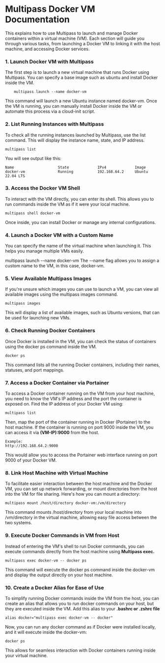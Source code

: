  # Multipass Docker VM Documentation
This explains how to use Multipass to launch and manage Docker containers within a virtual machine (VM). Each section will guide you through various tasks, from launching a Docker VM to linking it with the host machine, and accessing Docker services.

 ### 1. Launch Docker VM with Multipass
The first step is to launch a new virtual machine that runs Docker using Multipass. You can specify a base image such as ubuntu and install Docker inside the VM.
```
    multipass launch --name docker-vm
```
This command will launch a new Ubuntu instance named docker-vm. Once the VM is running, you can manually install Docker inside the VM or automate this process via a cloud-init script.

### 2. List Running Instances with Multipass
To check all the running instances launched by Multipass, use the list command. This will display the instance name, state, and IP address.
```
multipass list
```
You will see output like this:
```
Name                    State             IPv4             Image
docker-vm               Running           192.168.64.2     Ubuntu 22.04 LTS 
```
### 3. Access the Docker VM Shell
To interact with the VM directly, you can enter its shell. This allows you to run commands inside the VM as if it were your local machine.
```
multipass shell docker-vm
```
Once inside, you can install Docker or manage any internal configurations.

### 4. Launch a Docker VM with a Custom Name
You can specify the name of the virtual machine when launching it. This helps you manage multiple VMs easily.

multipass launch --name docker-vm
The --name flag allows you to assign a custom name to the VM, in this case, docker-vm.

### 5. View Available Multipass Images
If you're unsure which images you can use to launch a VM, you can view all available images using the multipass images command.
```
multipass images
```
This will display a list of available images, such as Ubuntu versions, that can be used for launching new VMs.

### 6. Check Running Docker Containers
Once Docker is installed in the VM, you can check the status of containers using the docker ps command inside the VM.
```
docker ps
```
This command lists all the running Docker containers, including their names, statuses, and port mappings.

### 7. Access a Docker Container via Portainer
To access a Docker container running on the VM from your host machine, you need to know the VM's IP address and the port the container is exposed on.
Find the IP address of your Docker VM using:
```
multipass list
```
Then, map the port of the container running in Docker (Portainer) to the host machine. If the container is running on port 9000 inside the VM, you can access it via **(VM-IP):9000** from the host.
```
Example:
http://192.168.64.2:9000
```
This would allow you to access the Portainer web interface running on port 9000 of your Docker VM.

### 8. Link Host Machine with Virtual Machine
To facilitate easier interaction between the host machine and the Docker VM, you can set up network forwarding, or mount directories from the host into the VM for file sharing. Here's how you can mount a directory:
```
multipass mount /host/directory docker-vm:/vm/directory
```
This command mounts /host/directory from your local machine into /vm/directory in the virtual machine, allowing easy file access between the two systems.

### 9. Execute Docker Commands in VM from Host
Instead of entering the VM's shell to run Docker commands, you can execute commands directly from the host machine using **Multipass exec.**
```
multipass exec docker-vm -- docker ps
```
This command will execute the docker ps command inside the docker-vm and display the output directly on your host machine.

### 10. Create a Docker Alias for Ease of Use
To simplify running Docker commands inside the VM from the host, you can create an alias that allows you to run docker commands on your host, but they are executed inside the VM.
Add this alias to your **.bashrc or .zshrc file**
```
alias docker="multipass exec docker-vm -- docker"
```
Now, you can run any docker command as if Docker were installed locally, and it will execute inside the docker-vm:
```
docker ps
```
This allows for seamless interaction with Docker containers running inside your virtual machine.